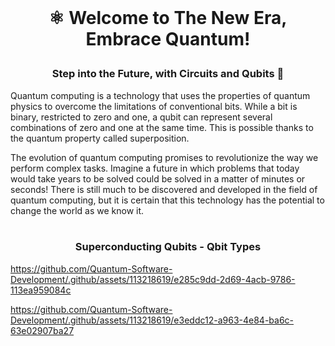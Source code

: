 <br>

# <p align="center"> ⚛︎ Welcome to The New Era, Embrace Quantum!<br>

### <p align="center"> Step into the Future, with Circuits and Qubits 🚀

Quantum computing is a technology that uses the properties of quantum physics to overcome the limitations of conventional bits. While a bit is binary, restricted to zero and one, a qubit can represent several combinations of zero and one at the same time. This is possible thanks to the quantum property called superposition.

The evolution of quantum computing promises to revolutionize the way we perform complex tasks. Imagine a future in which problems that today would take years to be solved could be solved in a matter of minutes or seconds! There is still much to be discovered and developed in the field of quantum computing, but it is certain that this technology has the potential to change the world as we know it.
<br><br>


### <p align="center">  Superconducting Qubits - Qbit Types
https://github.com/Quantum-Software-Development/.github/assets/113218619/e285c9dd-2d69-4acb-9786-113ea959084c


https://github.com/Quantum-Software-Development/.github/assets/113218619/e3eddc12-a963-4e84-ba6c-63e02907ba27



